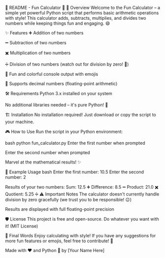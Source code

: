 📝 README - Fun Calculator 🎉
🚀 Overview
Welcome to the Fun Calculator – a simple yet powerful Python script that performs basic arithmetic operations with style! This calculator adds, subtracts, multiplies, and divides two numbers while keeping things fun and engaging. 😄

✨ Features
➕ Addition of two numbers

➖ Subtraction of two numbers

✖️ Multiplication of two numbers

➗ Division of two numbers (watch out for division by zero! 🚨)

🎨 Fun and colorful console output with emojis

🔢 Supports decimal numbers (floating-point arithmetic)

🛠️ Requirements
Python 3.x installed on your system

No additional libraries needed – it's pure Python! 🐍

🏗️ Installation
No installation required! Just download or copy the script to your machine.

🎮 How to Use
Run the script in your Python environment:

bash
python fun_calculator.py
Enter the first number when prompted

Enter the second number when prompted

Marvel at the mathematical results! ✨

📜 Example Usage
bash
Enter the first number: 10.5
Enter the second number: 2

Results of your two numbers:
Sum: 12.5 ➕
Difference: 8.5 ➖
Product: 21.0 ✖️
Quotient: 5.25 ➗
⚠️ Important Notes
The calculator doesn't currently handle division by zero gracefully (we trust you to be responsible! 😉)

Results are displayed with full floating-point precision

🛡️ License
This project is free and open-source. Do whatever you want with it! (MIT License)

🎉 Final Words
Enjoy calculating with style! If you have any suggestions for more fun features or emojis, feel free to contribute! 🚀

Made with ❤️ and Python 🐍 by [Your Name Here]
